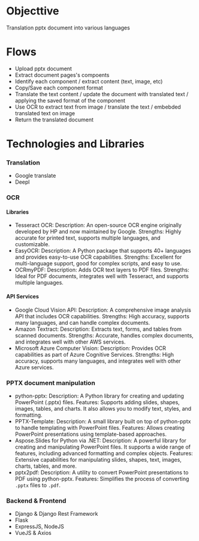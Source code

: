 # Objecttive
Translation pptx document into various languages

# Flows
- Upload pptx document
- Extract document pages's compoents
- Identify each component / extract content (text, image, etc)
- Copy/Save each component format
- Translate the text content / update the document with translated text / applying the saved format of the component
- Use OCR to extract text from image / translate the text / embebded translated text on image
- Return the translated document

# Technologies and Libraries
### Translation
- Google translate
- Deepl

### OCR
#### Libraries
- Tesseract OCR:
    Description: An open-source OCR engine originally developed by HP and now maintained by Google.
    Strengths: Highly accurate for printed text, supports multiple languages, and customizable.
- EasyOCR:
    Description: A Python package that supports 40+ languages and provides easy-to-use OCR capabilities.
    Strengths: Excellent for multi-language support, good for complex scripts, and easy to use.
- OCRmyPDF:
    Description: Adds OCR text layers to PDF files.
    Strengths: Ideal for PDF documents, integrates well with Tesseract, and supports multiple languages.

#### API Services
- Google Cloud Vision API:
    Description: A comprehensive image analysis API that includes OCR capabilities.
    Strengths: High accuracy, supports many languages, and can handle complex documents.
- Amazon Textract:
    Description: Extracts text, forms, and tables from scanned documents.
    Strengths: Accurate, handles complex documents, and integrates well with other AWS services.
 - Microsoft Azure Computer Vision:
    Description: Provides OCR capabilities as part of Azure Cognitive Services.
    Strengths: High accuracy, supports many languages, and integrates well with other Azure services.

### PPTX document manipulation
- python-pptx:
    Description: A Python library for creating and updating PowerPoint (.pptx) files.
    Features: Supports adding slides, shapes, images, tables, and charts. It also allows you to modify text, styles, and formatting.
- PPTX-Template:
    Description: A small library built on top of python-pptx to handle templating with PowerPoint files.
    Features: Allows creating PowerPoint presentations using template-based approaches.
- Aspose.Slides for Python via .NET:
    Description: A powerful library for creating and manipulating PowerPoint files. It supports a wide range of features, including advanced formatting and complex objects.
    Features: Extensive capabilities for manipulating slides, shapes, text, images, charts, tables, and more.
- pptx2pdf:
    Description: A utility to convert PowerPoint presentations to PDF using python-pptx.
    Features: Simplifies the process of converting `.pptx` files to `.pdf`.

### Backend & Frontend
- Django & Django Rest Framework
- Flask
- ExpressJS, NodeJS
- VueJS & Axios





